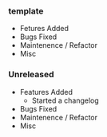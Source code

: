 ### template
  - Fetures Added
  - Bugs Fixed
  - Maintenence / Refactor
  - Misc

### Unreleased
  - Features Added
    - Started a changelog
  - Bugs Fixed
  - Maintenence / Refactor
  - Misc